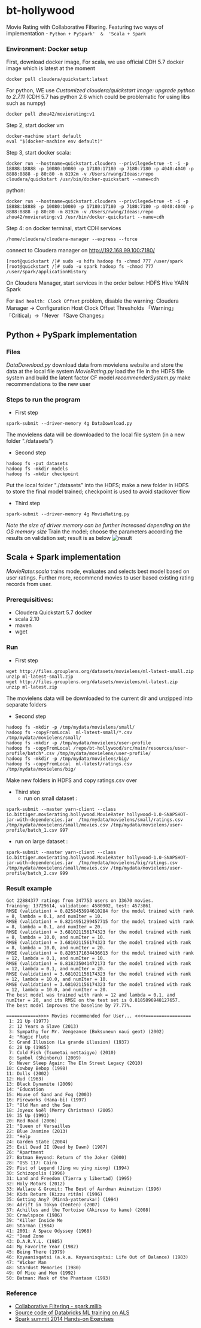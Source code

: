 # bt-hollywood
Movie Rating with Collaborative Filtering.   Featuring two ways of implementation -
`Python + PySpark'  &  'Scala + Spark`

### Environment: Docker setup
First, download docker image,
For scala, we use official CDH 5.7 docker image which is latest at the moment
```shell
docker pull cloudera/quickstart:latest
```
For python, WE use _Customized cloudera/quickstart image: upgrade python to 2.7.11_ (CDH 5.7 has python 2.6 which could be problematic for using libs such as numpy)
```shell
docker pull zhou42/movierating:v1
```

Step 2, start docker vm
```shell
docker-machine start default
eval "$(docker-machine env default)"
```

Step 3, start docker
scala:
```shell
docker run --hostname=quickstart.cloudera --privileged=true -t -i -p 18888:18888 -p 10080:10080 -p 17180:17180 -p 7180:7180 -p 4040:4040 -p 8888:8888 -p 80:80 -m 8192m -v /Users/rwang/Ideas:/repo cloudera/quickstart /usr/bin/docker-quickstart --name=cdh
```
python:
```shell
docker run --hostname=quickstart.cloudera --privileged=true -t -i -p 18888:18888 -p 10080:10080 -p 17180:17180 -p 7180:7180 -p 4040:4040 -p 8888:8888 -p 80:80 -m 8192m -v /Users/rwang/Ideas:/repo zhou42/movierating:v1 /usr/bin/docker-quickstart --name=cdh
```

Step 4:
on docker terminal, start CDH services
```shell
/home/cloudera/cloudera-manager --express --force
```
connect to Cloudera manager on http://192.168.99.100:7180/
```shell
[root@quickstart /]# sudo -u hdfs hadoop fs -chmod 777 /user/spark
[root@quickstart /]# sudo -u spark hadoop fs -chmod 777 /user/spark/applicationHistory
```
On Cloudera Manager, start services in the order below:
HDFS
Hive
YARN
Spark

For `Bad health: Clock Offset` problem, disable the warning:
Cloudera Manager → Configuration
Host Clock Offset Thresholds
「Warning」「Critical」→「Never
「Save Changes」


## Python + PySpark implementation

### Files
_DataDownload.py_ download data from movielens website and store the data at the local file system
_MovieRating.py_ load the file in the HDFS file system and build the latent factor CF model
_recommenderSystem.py_ make recommendations to the new user
### Steps to run the program
- First step
```shell
spark-submit --driver-memory 4g DataDownload.py
```
The movielens data will be downloaded to the local file system (in a new folder "./datasets")

- Second step
```shell
hadoop fs -put datasets
hadoop fs -mkdir models
hadoop fs -mkdir checkpoint
```
Put the local folder "./datasets" into the HDFS; make a new folder in HDFS to store the final model trained; checkpoint is used to avoid stackover flow

- Third step
```shell
spark-submit --driver-memory 4g MovieRating.py
```
_Note the size of driver memory can be further increased depending on the OS memory size_
Train the model; choose the parameters according the results on validation set;
result is as below
![result](./trainingresult.png "result")



## Scala + Spark implementation
_MovieRater.scala_ trains mode, evaluates and selects best model based on user ratings. Further more, recommend movies to user based existing rating records from user.

### Prerequisitives:

  * Cloudera Quickstart 5.7 docker
  * scala 2.10
  * maven
  * wget

### Run
- First step
```shell
wget http://files.grouplens.org/datasets/movielens/ml-latest-small.zip
unzip ml-latest-small.zip
wget http://files.grouplens.org/datasets/movielens/ml-latest.zip
unzip ml-latest.zip
```
The movielens data will be downloaded to the current dir and unzipped into separate folders

- Second step
```shell
hadoop fs -mkdir -p /tmp/mydata/movielens/small/
hadoop fs -copyFromLocal  ml-latest-small/*.csv /tmp/mydata/movielens/small/
hadoop fs -mkdir -p /tmp/mydata/movielens/user-profile
hadoop fs -copyFromLocal /repo/bt-hollywood/src/main/resources/user-profile/batch*.csv /tmp/mydata/movielens/user-profile/
hadoop fs -mkdir -p /tmp/mydata/movielens/big/
hadoop fs -copyFromLocal  ml-latest/ratings.csv /tmp/mydata/movielens/big/
```
Make new folders in HDFS and copy ratings.csv over

- Third step
  - run on small dataset :
```shell
spark-submit --master yarn-client --class io.bittiger.movierating.hollywood.MovieRater hollywood-1.0-SNAPSHOT-jar-with-dependencies.jar  /tmp/mydata/movielens/small/ratings.csv /tmp/mydata/movielens/small/movies.csv /tmp/mydata/movielens/user-profile/batch_1.csv 997
```
  - run on large dataset :
```shell
spark-submit --master yarn-client --class io.bittiger.movierating.hollywood.MovieRater hollywood-1.0-SNAPSHOT-jar-with-dependencies.jar  /tmp/mydata/movielens/big/ratings.csv /tmp/mydata/movielens/small/movies.csv /tmp/mydata/movielens/user-profile/batch_2.csv 999
```

### Result example
```
Got 22884377 ratings from 247753 users on 33670 movies.
Training: 13729614, validation: 4580902, test: 4573861
RMSE (validation) = 0.8258453994610284 for the model trained with rank = 8, lambda = 0.1, and numIter = 10.
RMSE (validation) = 0.8214951299457715 for the model trained with rank = 8, lambda = 0.1, and numIter = 20.
RMSE (validation) = 3.681021156174323 for the model trained with rank = 8, lambda = 10.0, and numIter = 10.
RMSE (validation) = 3.681021156174323 for the model trained with rank = 8, lambda = 10.0, and numIter = 20.
RMSE (validation) = 0.8205171634436613 for the model trained with rank = 12, lambda = 0.1, and numIter = 10.
RMSE (validation) = 0.818235041472173 for the model trained with rank = 12, lambda = 0.1, and numIter = 20.
RMSE (validation) = 3.681021156174323 for the model trained with rank = 12, lambda = 10.0, and numIter = 10.
RMSE (validation) = 3.681021156174323 for the model trained with rank = 12, lambda = 10.0, and numIter = 20.
The best model was trained with rank = 12 and lambda = 0.1, and numIter = 20, and its RMSE on the test set is 0.8185896948127657.
The best model improves the baseline by 77.77%.

============>>>> Movies recommended for User... <<<<=================
 1: 21 Up (1977)
 2: 12 Years a Slave (2013)
 3: Sympathy for Mr. Vengeance (Boksuneun naui geot) (2002)
 4: "Magic Flute
 5: Grand Illusion (La grande illusion) (1937)
 6: 28 Up (1985)
 7: Cold Fish (Tsumetai nettaigyo) (2010)
 8: Symbol (Shinboru) (2009)
 9: Never Sleep Again: The Elm Street Legacy (2010)
10: Cowboy Bebop (1998)
11: Dolls (2002)
12: Hud (1963)
13: Black Dynamite (2009)
14: "Education
15: House of Sand and Fog (2003)
16: Fireworks (Hana-bi) (1997)
17: "Old Man and the Sea
18: Joyeux Noël (Merry Christmas) (2005)
19: 35 Up (1991)
20: Red Road (2006)
21: "Queen of Versailles
22: Blue Jasmine (2013)
23: "Help
24: Garden State (2004)
25: Evil Dead II (Dead by Dawn) (1987)
26: "Apartment
27: Batman Beyond: Return of the Joker (2000)
28: "OSS 117: Cairo
29: Fist of Legend (Jing wu ying xiong) (1994)
30: Schizopolis (1996)
31: Land and Freedom (Tierra y libertad) (1995)
32: Holy Motors (2012)
33: Wallace & Gromit: The Best of Aardman Animation (1996)
34: Kids Return (Kizzu ritân) (1996)
35: Getting Any? (Minnâ-yatteruka!) (1994)
36: Adrift in Tokyo (Tenten) (2007)
37: Achilles and the Tortoise (Akiresu to kame) (2008)
38: Crawlspace (1986)
39: "Killer Inside Me
40: Starman (1984)
41: 2001: A Space Odyssey (1968)
42: "Dead Zone
43: D.A.R.Y.L. (1985)
44: My Favorite Year (1982)
45: Being There (1979)
46: Koyaanisqatsi (a.k.a. Koyaanisqatsi: Life Out of Balance) (1983)
47: "Wicker Man
48: Stardust Memories (1980)
49: Of Mice and Men (1992)
50: Batman: Mask of the Phantasm (1993)
```

### Reference  ###
* [Collaborative Filtering - spark.mllib](http://spark.apache.org/docs/latest/mllib-collaborative-filtering.html)
* [Source code of Databricks ML training on ALS](https://github.com/databricks/spark-training/blob/master/machine-learning/scala/solution/MovieLensALS.scala)
* [Spark summit 2014 Hands-on Exercises](https://databricks-training.s3.amazonaws.com/index.html)



